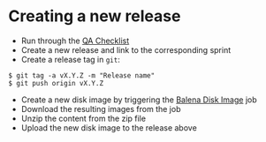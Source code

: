 # Creating a new release

* Run through the [QA Checklist](*https://www.forgett.com/checklist/1789089623)
* Create a new release and link to the corresponding sprint
* Create a release tag in `git`:

```
$ git tag -a vX.Y.Z -m "Release name"
$ git push origin vX.Y.Z
```

* Create a new disk image by triggering the [Balena Disk Image](https://github.com/Screenly/screenly-ose/actions/workflows/build-balena-disk-image.yaml) job
* Download the resulting images from the job
* Unzip the content from the zip file
* Upload the new disk image to the release above
